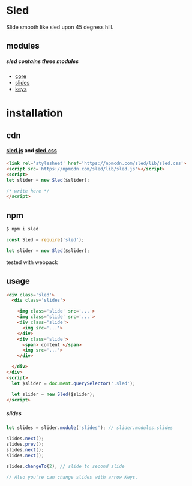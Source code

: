 # Sled
Slide smooth like sled upon 45 degress hill.

## modules 
##### sled contains three modules

* [core](https://github.com/sledjs/core)
* [slides](https://github.com/sledjs/slides)
* [keys](https://github.com/sledjs/keys)

# installation
## cdn
#### [sled.js](https://npmcdn.com/sled/lib/sled.js) and [sled.css](https://npmcdn.com/sled/lib/sled.css)

```html
<link rel='stylesheet' href='https://npmcdn.com/sled/lib/sled.css'>
<script src='https://npmcdn.com/sled/lib/sled.js'></script>
<script> 
let slider = new Sled($slider);

/* write here */ 
</script>
```

## npm
```sh
$ npm i sled
```

```js
const Sled = require('sled');

let slider = new Sled($slider);
```

tested with webpack

## usage

```html
<div class='sled'>
  <div class='slides'>

    <img class='slide' src='...'>
    <img class='slide' src='...'>
    <div class='slide'>
      <img src='...'>
    </div>
    <div class='slide'>
      <span> content </span>
      <img src='...'>
    </div>

  </div>
</div>
<script>
  let $slider = document.querySelector('.sled');

  let slider = new Sled($slider);
</script>
```
##### slides
```js
let slides = slider.module('slides'); // slider.modules.slides

slides.next();
slides.prev();
slides.next();
slides.next();

slides.changeTo(2); // slide to second slide

// Also you're can change slides with arrow Keys.

```
